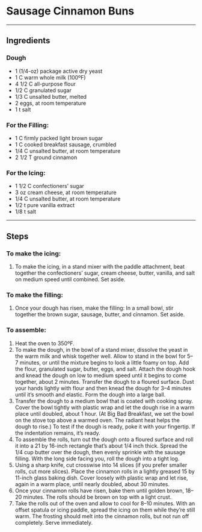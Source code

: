 # Sausage Cinnamon Buns

---

## Ingredients

### Dough
* 1 (1/4-oz) package active dry yeast
* 1 C warm whole milk (100ºF)
* 4 1/2 C all-purpose flour
* 1/2 C granulated sugar
* 1/3 C unsalted butter, melted
* 2 eggs, at room temperature
* 1 t salt

### For the Filling:
* 1 C firmly packed light brown sugar
* 1 C cooked breakfast sausage, crumbled
* 1/4 C unsalted butter, at room temperature
* 2 1/2 T ground cinnamon

### For the Icing:
* 1 1/2 C confectioners’ sugar
* 3 oz cream cheese, at room temperature
* 1/4 C unsalted butter, at room temperature
* 1/2 t pure vanilla extract
* 1/8 t salt


---

## Steps
### To make the icing:
1. To make the icing, in a stand mixer with the paddle attachment, beat together the confectioners’ sugar, cream cheese, butter, vanilla, and salt on medium speed until combined. Set aside.

### To make the filling:
1. Once your dough has risen, make the filling: In a small bowl, stir together the brown sugar, sausage, butter, and cinnamon. Set aside.

### To assemble:
1. Heat the oven to 350ºF.
2. To make the dough, in the bowl of a stand mixer, dissolve the yeast in the warm milk and whisk together well. Allow to stand in the bowl for 5–7 minutes, or until the mixture begins to look a little foamy on top. Add the flour, granulated sugar, butter, eggs, and salt. Attach the dough hook and knead the dough on low to medium speed until it begins to come together, about 2 minutes. Transfer the dough to a floured surface. Dust your hands lightly with flour and then knead the dough for 3–4 minutes until it’s smooth and elastic. Form the dough into a large ball.
3. Transfer the dough to a medium bowl that is coated with cooking spray. Cover the bowl tightly with plastic wrap and let the dough rise in a warm place until doubled, about 1 hour. (At Big Bad Breakfast, we set the bowl on the stove top above a warmed oven. The radiant heat helps the dough to rise.) To test if the dough is ready, poke it with your fingertip. If the indentation remains, it’s ready.
4. To assemble the rolls, turn out the dough onto a floured surface and roll it into a 21 by 16-inch rectangle that’s about 1/4 inch thick. Spread the 1/4 cup butter over the dough, then evenly sprinkle with the sausage filling. With the long side facing you, roll the dough into a tight log.
5. Using a sharp knife, cut crosswise into 14 slices (if you prefer smaller rolls, cut more slices). Place the cinnamon rolls in a lightly greased 15 by 11-inch glass baking dish. Cover loosely with plastic wrap and let rise, again in a warm place, until nearly doubled, about 30 minutes.
6. Once your cinnamon rolls have risen, bake them until golden brown, 18–20 minutes. The rolls should be brown on top with a light crust.
7. Take the rolls out of the oven and allow to cool for 8–10 minutes. With an offset spatula or icing paddle, spread the icing on them while they’re still warm. The frosting should melt into the cinnamon rolls, but not run off completely. Serve immediately.
